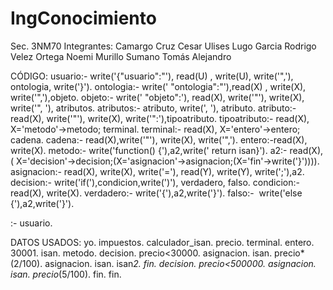 # IngConocimiento
Sec. 3NM70
Integrantes: 
Camargo Cruz Cesar Ulises
Lugo Garcia Rodrigo
Velez Ortega Noemi 
Murillo Sumano Tomás Alejandro

CÓDIGO:
usuario:- write('{"usuario":"'), read(U) , write(U), write('",'), ontologia, write('}').
ontologia:- write(' "ontologia":"'),read(X) , write(X), write('",'),objeto.
objeto:- write(' "objeto":'), read(X), write('"'), write(X), write('", '), atributos.
atributos:- atributo, write(', '), atributo.
atributo:- read(X), write('"'), write(X), write('":'),tipoatributo. 
tipoatributo:- read(X), X='metodo'->metodo; terminal.
terminal:- read(X), X='entero'->entero; cadena.
cadena:- read(X),write('"'), write(X), write('",').
entero:-read(X), write(X).
metodo:- write('function() {'),a2,write(' return isan}').
a2:- read(X),( X='decision'->decision;(X='asignacion'->asignacion;(X='fin'->write('}')))).
asignacion:- read(X), write(X), write('='), read(Y), write(Y), write(';'),a2.
decision:- write('if('),condicion,write(')'), verdadero, falso.
condicion:-read(X), write(X).
verdadero:- write('{'),a2,write('}').
falso:-  write('else {'),a2,write('}').

:- usuario.

DATOS USADOS:
yo.
impuestos.
calculador_isan.
precio.
terminal.
entero.
30001.
isan.
metodo.
decision.
precio<30000.
asignacion.
isan.
precio*(2/100).
asignacion.
isan.
isan*2.
fin.
decision.
precio<500000.
asignacion.
isan.
precio*(5/100).
fin.
fin. 
